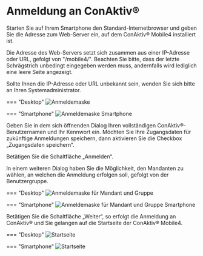 # Anmeldung an ConAktiv®

Starten Sie auf Ihrem Smartphone den Standard-Internetbrowser und geben Sie die Adresse zum Web-Server ein, auf dem ConAktiv® Mobile4 installiert ist.

Die Adresse des Web-Servers setzt sich zusammen aus einer IP-Adresse oder URL, gefolgt von "/mobile4/". Beachten Sie bitte, dass der letzte Schrägstrich unbedingt eingegeben werden muss, andernfalls wird lediglich eine leere Seite angezeigt.

Sollte Ihnen die IP-Adresse oder URL unbekannt sein, wenden Sie sich bitte an Ihren Systemadministrator.

=== "Desktop"
    ![Anmeldemaske](./anmeldung.png)

=== "Smartphone"
    ![Anmeldemaske Smartphone](./anmeldung_smartphone.png#smartphone)

Geben Sie in dem sich öffnenden Dialog Ihren vollständigen ConAktiv®-Benutzernamen und Ihr Kennwort ein. Möchten Sie Ihre Zugangsdaten für zukünftige Anmeldungen speichern, dann aktivieren Sie die Checkbox „Zugangsdaten speichern“.

Betätigen Sie die Schaltfläche „Anmelden“.

In einem weiteren Dialog haben Sie die Möglichkeit, den Mandanten zu wählen, an welchen die Anmeldung erfolgen soll, gefolgt von der Benutzergruppe.

=== "Desktop"
    ![Anmeldemaske für Mandant und Gruppe](./anmeldung_mandant_gruppe.png)

=== "Smartphone"
    ![Anmeldemaske für Mandant und Gruppe Smartphone](./anmeldung_mandant_gruppe_smartphone.png#smartphone)

Betätigen Sie die Schaltfläche „Weiter“, so erfolgt die Anmeldung an ConAktiv® und Sie gelangen auf die Startseite der ConAktiv® Mobile4.

=== "Desktop"
    ![Startseite](./startseite.png)

=== "Smartphone"
    ![Startseite](./startseite_smartphone.png#smartphone)
